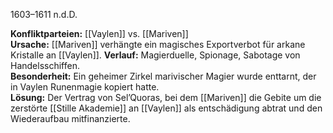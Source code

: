 1603–1611 n.d.D.

**Konfliktparteien:** [[Vaylen]] vs. [[Mariven]]  
**Ursache:** [[Mariven]] verhängte ein magisches Exportverbot für arkane Kristalle an [[Vaylen]].
**Verlauf:** Magierduelle, Spionage, Sabotage von Handelsschiffen.  
**Besonderheit:** Ein geheimer Zirkel marivischer Magier wurde enttarnt, der in Vaylen Runenmagie kopiert hatte.  
**Lösung:** Der Vertrag von Sel’Quoras, bei dem [[Mariven]] die Gebite um die zerstörte  [[Stille Akademie]] an [[Vaylen]] als entschädigung abtrat und den Wiederaufbau mitfinanzierte. 
